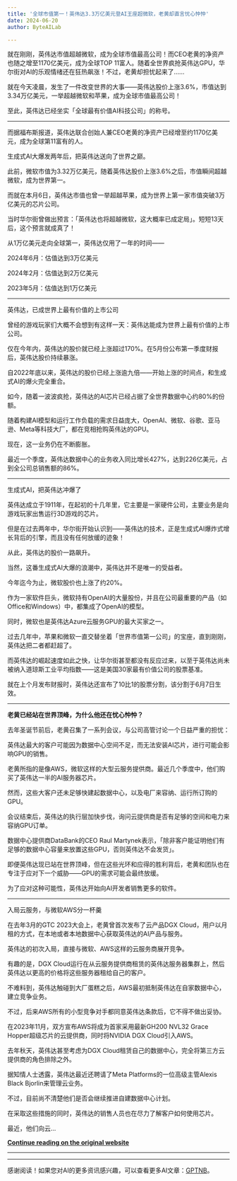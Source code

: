 ```yaml
---
title: '全球市值第一！英伟达3.3万亿美元登AI王座超微软，老黄却直言忧心忡忡'
date: 2024-06-20
author: ByteAILab

---
```


就在刚刚，英伟达市值超越微软，成为全球市值最高公司！而CEO老黄的净资产也随之增至1170亿美元，成为全球TOP 11富人。随着全世界疯抢英伟达GPU，华尔街对AI的乐观情绪还在狂热飙涨！不过，老黄却担忧起来了……

就在今天凌晨，发生了一件改变世界的大事——英伟达股价上涨3.6%，市值达到3.34万亿美元，一举超越微软和苹果，成为全球市值最高公司！

至此，英伟达已经坐实「全球最有价值AI科技公司」的称号。

---


而据福布斯报道，英伟达联合创始人兼CEO老黄的净资产已经增至约1170亿美元，成为全球第11富有的人。

生成式AI大爆发两年后，把英伟达送向了世界之巅。

此前，微软市值为3.32万亿美元，随着英伟达股价上涨3.6%之后，市值瞬间超越微软，成为世界第一。

而就在本月6日，英伟达市值也曾一举超越苹果，成为世界上第一家市值突破3万亿美元的芯片公司。

当时华尔街曾做出预言：「英伟达也将超越微软，这大概率已成定局」。短短13天后，这个预言就成真了！

从1万亿美元走向全球第一，英伟达仅用了一年的时间——

2024年6月：估值达到3万亿美元

2024年2月：估值达到2万亿美元

2023年5月：估值达到1万亿美元

---

英伟达，已成世界上最有价值的上市公司

曾经的游戏玩家们大概不会想到有这样一天：英伟达能成为世界上最有价值的上市公司。

仅在今年内，英伟达的股价就已经上涨超过170%。在5月份公布第一季度财报后，英伟达股价持续暴涨。

自2022年底以来，英伟达的股价已经上涨逾九倍——开始上涨的时间点，和生成式AI的爆火完全重合。

如今，随着一波波疯抢，英伟达的AI芯片已经占据了全世界数据中心约80%的份额。

随着构建AI模型和运行工作负载的需求日益庞大，OpenAI、微软、谷歌、亚马逊、Meta等科技大厂，都在竞相抢购英伟达的GPU。

现在，这一业务仍在不断膨胀。

最近一个季度，英伟达数据中心的业务收入同比增长427%，达到226亿美元，占到全公司总销售额的86%。

---

生成式AI，把英伟达冲爆了

英伟达成立于1911年，在起初的十几年里，它主要是一家硬件公司，主要业务是向游戏玩家出售运行3D游戏的芯片。

但是在过去两年中，华尔街开始认识到——英伟达的技术，正是生成式AI爆炸式增长背后的引擎，而且没有任何放缓的迹象！

从此，英伟达的股价一路飙升。

当然，这番生成式AI大爆的浪潮中，英伟达并不是唯一的受益者。

今年迄今为止，微软股价也上涨了约20%。

作为一家软件巨头，微软持有OpenAI的大量股份，并且在公司最重要的产品（如Office和Windows）中，都集成了OpenAI的模型。

同时，微软也是英伟达Azure云服务GPU的最大买家之一。

过去几年中，苹果和微软一直交替坐着「世界市值第一公司」的宝座，直到刚刚，英伟达把二者都赶超了。

而英伟达的崛起速度如此之快，让华尔街甚至都没有反应过来，以至于英伟达尚未被纳入道琼斯工业平均指数——这是美国30家最有价值公司的股票基准。

就在上个月发布财报时，英伟达还宣布了10比1的股票分割，该分割于6月7日生效。

---

**老黄已经站在世界顶峰，为什么他还在忧心忡忡？**

去年圣诞节前后，老黄召集了一系列会议，与公司高管讨论一个日益严重的担忧：

英伟达最大的客户可能因为数据中心空间不足，而无法安装AI芯片，进行可能会影响GPU的销售。

老黄所指的是像AWS，微软这样的大型云服务提供商。最近几个季度中，他们购买了英伟达一半的AI服务器芯片。

然而，这些大客户还未足够快建起数据中心，以及电厂来容纳、运行所订购的GPU。

会议结束后，英伟达的执行层加快步伐，询问云提供商是否有足够的空间和电力来容纳GPU订单。

数据中心提供商DataBank的CEO Raul Martynek表示，「除非客户能证明他们有足够的数据中心容量来放置这些GPU，否则英伟达不会发货」。

即便英伟达现已站在世界顶峰，但在这些光环和应得的胜利背后，老黄和团队也在专注于应对下一个威胁——GPU的需求可能会最终放缓。

为了应对这种可能性，英伟达开始向AI开发者销售更多的软件。

---

入局云服务，与微软AWS分一杯羹

在去年3月的GTC 2023大会上，老黄曾首次发布了云产品DGX Cloud，用户以月租的方式，在本地或者本地数据中心获取英伟达的AI产品与服务。

英伟达的初次入局，直接与微软、AWS这样的云服务商展开竞争。

有趣的是，DGX Cloud运行在从云服务提供商租赁的英伟达服务器集群上，然后英伟达以更高的价格将这些服务器租给自己的客户。

不难料到，英伟达触碰到大厂蛋糕之后，AWS最初抵制英伟达在自家数据中心，建立竞争业务。

不过，后来AWS所有的小型竞争对手都同意英伟达条款后，它不得不做出妥协。

在2023年11月，双方宣布AWS将成为首家采用最新GH200 NVL32 Grace Hopper超级芯片的云提供商，同时将NVIDIA DGX Cloud引入AWS。

去年秋天，英伟达甚至考虑为DGX Cloud租赁自己的数据中心，完全将第三方云提供商的角色排除之外。

据知情人士透露，英伟达最近还聘请了Meta Platforms的一位高级主管Alexis Black Bjorlin来管理云业务。

不过，目前尚不清楚他们是否会继续推进自建数据中心计划。

在采取这些措施的同时，英伟达的销售人员也在尽力了解客户如何使用芯片。

最近，他们向云...

**[Continue reading on the original website](https://www.aixinzhijie.com/article/6846076)**

---
---
感谢阅读！如果您对AI的更多资讯感兴趣，可以查看更多AI文章：[GPTNB](https://gptnb.com)。